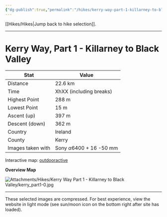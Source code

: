 ```yaml
---
{"dg-publish":true,"permalink":"/hikes/kerry-way-part-1-killarney-to-black-valley/","hide":"true","updated":"2025-06-16T17:13:17.000+02:00"}
---
```


[[Hikes/Hikes\|Jump back to hike selection]].

---
# Kerry Way, Part 1 - Killarney to Black Valley
 
| Stat              | Value                                |
| ----------------- | ------------------------------------ |
| Distance          | 22.6 km                              |
| Time              | XhXX (including breaks)              |
| Highest Point     | 288 m                                |
| Lowest Point      | 15 m                                 |
| Ascent (up)       | 397 m                                |
| Descent (down)    | 362 m                                |
| Country           | Ireland                              |
| County            | Kerry                                |
| Images taken with | Sony $\alpha\text{6400}$ + 16 -50 mm |

Interactive map: [outdooractive](https://www.outdooractive.com/en/route/hiking-trail/southwest-ireland/kerry-part-1-killarney-black-valley/318373588/?share=%7E3ixculg4%244osshygp)

**Overview Map**

![Attachments/Hikes/Kerry Way Part 1 - Killarney to Black Valley/kerry_part1-0.jpg](/img/user/Attachments/Hikes/Kerry%20Way%20Part%201%20-%20Killarney%20to%20Black%20Valley/kerry_part1-0.jpg)

---
These selected images are compressed. For best experience, view the website in light mode (see sun/moon icon on the bottom right after site has loaded).